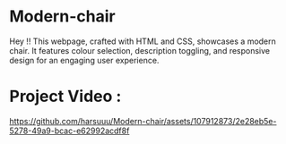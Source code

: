 # Modern-chair
Hey !! This webpage, crafted with HTML and CSS, showcases a modern chair. It features colour selection, description toggling, and responsive design for an engaging user experience.

# Project Video :



https://github.com/harsuuu/Modern-chair/assets/107912873/2e28eb5e-5278-49a9-bcac-e62992acdf8f

